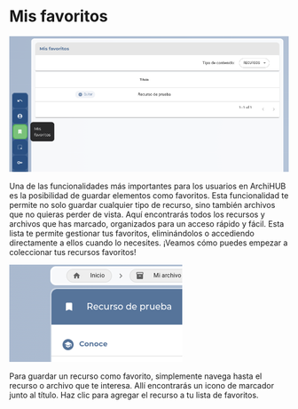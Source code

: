 # Mis favoritos

![Favoritos](../imagenes/favoritos.png)

Una de las funcionalidades más importantes para los usuarios en ArchiHUB es la posibilidad de guardar elementos como favoritos. Esta funcionalidad te permite no solo guardar cualquier tipo de recurso, sino también archivos que no quieras perder de vista. Aquí encontrarás todos los recursos y archivos que has marcado, organizados para un acceso rápido y fácil. Esta lista te permite gestionar tus favoritos, eliminándolos o accediendo directamente a ellos cuando lo necesites. ¡Veamos cómo puedes empezar a coleccionar tus recursos favoritos!

![Marcador favorito](/imagenes/marcador_icono.png)

Para guardar un recurso como favorito, simplemente navega hasta el recurso o archivo que te interesa. Allí encontrarás un icono de marcador junto al título. Haz clic para agregar el recurso a tu lista de favoritos.
